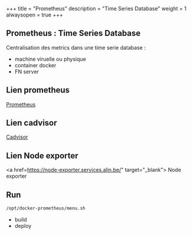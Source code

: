 +++
title = "Prometheus"
description = "Time Series Database"
weight = 1
alwaysopen = true
+++
## Prometheus : Time Series Database

Centralisation des metrics dans une time serie database :

- machine viruelle ou physique
- container docker
- FN server 

## Lien prometheus

<a href="https://prometheus.services.alin.be" target="_blank"> Prometheus</a><br>

## Lien cadvisor

 <a href="https://cadvisor.services.alin.be" target="_blank"> Cadvisor </a><br>

## Lien Node exporter

<a href=https://node-exporter.services.alin.be/" target="_blank"> Node exporter </a><br>

## Run

```bash
/opt/docker-prometheus/menu.sh
```

- build
- deploy

